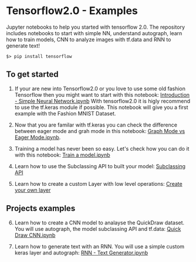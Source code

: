 # Tensorflow2.0 - Examples
Jupyter notebooks to help you started with tensorflow 2.0. The repository includes notebooks to start with simple NN, understand autograph, learn how to train models, CNN to analyze images with tf.data and RNN to generate text! 

    $> pip install tensorflow

## To get started

1. If your are new into Tensorflow2.0 or you love to use some old fashion Tensorflow then you might want to start with this notebook: <a href="https://github.com/thibo73800/tensorflow2.0-examples/blob/master/Introduction%20-%20Simple%20Neural%20Network.ipynb">Introduction - Simple Neural Network.ipynb</a> With tensorflow2.0 it is higly recommend to use the tf.keras module if possible. This notebook will give you a first example with the Fashion MNIST Dataset.

2. Now that you are familar with tf.keras you can check the difference between eager mode and grah mode in this notebook:
<a href="https://github.com/thibo73800/tensorflow2.0-examples/blob/master/Graph%20Mode%20vs%20Eager%20Mode.ipynb">Graph Mode vs Eager Mode.ipynb</a>.

3. Training a model has never been so easy. Let's check how you can do it with this notebook: 
<a href="https://github.com/thibo73800/tensorflow2.0-examples/blob/master/Train%20a%20model.ipynb">Train a model.ipynb</a>

4. Learn how to use the Subclassing API to built your model: <a href="https://github.com/thibo73800/tensorflow2.0-examples/blob/master/Subclassing%20API.ipynb">
Subclassing API</a>

5. Learn how to create a custom Layer with low level operations: <a href="https://github.com/thibo73800/tensorflow2.0-examples/blob/master/Create%20custom%20layer.ipynb">Create your own layer</a>

## Projects examples

6. Learn how to create a CNN model to analayse the QuickDraw dataset. You will use autograph, the model subclassing API and tf.data: <a href="https://github.com/thibo73800/tensorflow2.0-examples/blob/master/Quick%20Draw%20CNN.ipynb">Quick Draw CNN.ipynb</a> 

7. Learn how to generate text with an RNN. You will use a simple custom keras layer and autograph: <a href="https://github.com/thibo73800/tensorflow2.0-examples/blob/master/RNN%20-%20Text%20Generator.ipynb">RNN - Text Generator.ipynb</a>



